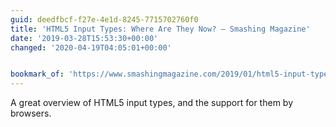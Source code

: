 ```yaml
---
guid: deedfbcf-f27e-4e1d-8245-7715702760f0
title: 'HTML5 Input Types: Where Are They Now? — Smashing Magazine'
date: '2019-03-28T15:53:30+00:00'
changed: '2020-04-19T04:05:01+00:00'


bookmark_of: 'https://www.smashingmagazine.com/2019/01/html5-input-types/'
---
```


A great overview of HTML5 input types, and the support for them by browsers. 
